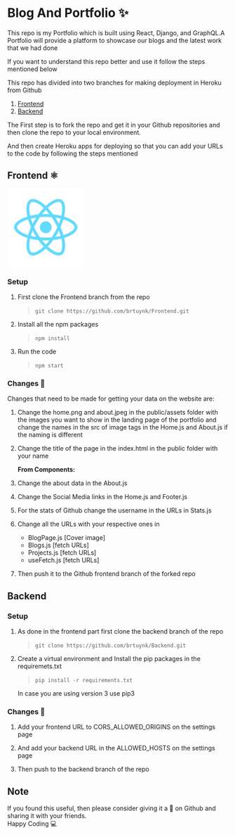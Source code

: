# Blog And Portfolio ✨

This repo is my Portfolio which is built using React, Django, and GraphQL.A Portfolio will provide a platform to showcase our blogs and the latest work that we had done

If you want to understand this repo better and use it follow the steps mentioned below

This repo has divided into two branches for making deployment in Heroku from Github
1. [Frontend](#Frontend)
2. [Backend](#Backend)

The First step is to fork the repo and get it in your Github repositories and then clone the repo to your local environment.

And then create Heroku apps for deploying so that you can add your URLs to the code by following the steps mentioned 

## Frontend ⚛️

<img src="https://raw.githubusercontent.com/github/explore/80688e429a7d4ef2fca1e82350fe8e3517d3494d/topics/react/react.png" alt="alt text" width="175px" height="175px">

### Setup

1. First clone the Frontend branch from the repo
    > `git clone https://github.com/brtuynk/Frontend.git`

2. Install all the npm packages
    > `npm install`

3. Run the code
    > `npm start`

### Changes 📝

Changes that need to be made for getting your data on the website are:

1. Change the home.png and about.jpeg in the public/assets folder with the images you want to show in the landing page of the portfolio and change the names in the src of image tags in the Home.js and About.js if the naming is different

2. Change the title of the page in the index.html in the public folder with your name

    **From Components:**

3. Change the about data in the About.js

4. Change the Social Media links in the Home.js and Footer.js

5. For the stats of Github change the username in the URLs in Stats.js

6. Change all the URLs with your respective ones in
    - BlogPage.js [Cover image]
    - Blogs.js [fetch URLs]
    - Projects.js [fetch URLs]
    - useFetch.js [fetch URLs]

7. Then push it to the Github frontend branch of the forked repo

## Backend

### Setup

1. As done in the frontend part first clone the backend branch of the repo
    > `git clone https://github.com/brtuynk/Backend.git`

2. Create a virtual environment and Install the pip packages in the requiremets.txt
    > `pip install -r requirements.txt`

    In case you are using version 3 use pip3

### Changes 📝

1. Add your frontend URL to CORS_ALLOWED_ORIGINS on the settings page

2. And add your backend URL in the ALLOWED_HOSTS on the settings page

3. Then push to the backend branch of the repo

## Note

If you found this useful, then please consider giving it a 🌟 on Github and sharing it with your friends.<br>
Happy Coding 💻
